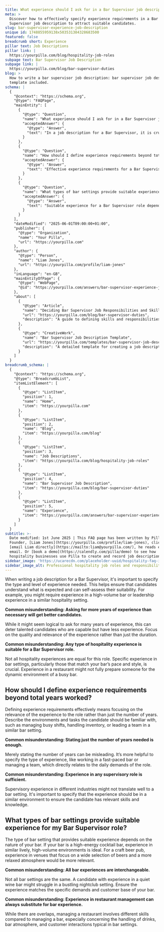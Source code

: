 ```yaml
---
title: What experience should I ask for in a Bar Supervisor job description?
meta: >
  Discover how to effectively specify experience requirements in a Bar
  Supervisor job description to attract suitable candidates.
slug: bar-supervisor-experience-job-description
unique id: 1748855959138x503531384328683500
featured: false
breadcrumb short: Experience
pillar text: Job Descriptions
pillar link: |
  https://yourpilla.com/blog/hospitality-job-roles
subpage text: Bar Supervisor Job Description
subpage link: |
  https://yourpilla.com/blog/bar-supervisor-duties
blog: >
  How to write a bar supervisor job description: bar supervisor job description
  template included.
schema: |
  {
    "@context": "https://schema.org",
    "@type": "FAQPage",
    "mainEntity": [
      {
        "@type": "Question",
        "name": "What experience should I ask for in a Bar Supervisor job description?",
        "acceptedAnswer": {
          "@type": "Answer",
          "text": "In a job description for a Bar Supervisor, it is crucial to specify the type and level of experience required. Candidates should have experience relevant to the pace and style of your bar, such as working in high-volume bar environments or leadership roles in similar hospitality settings. Emphasise the quality and relevance of experience over the duration."
        }
      },
      {
        "@type": "Question",
        "name": "How should I define experience requirements beyond total years worked?",
        "acceptedAnswer": {
          "@type": "Answer",
          "text": "Effective experience requirements for a Bar Supervisor should focus on the relevance of the experience to the role. Describe desired environments and tasks, such as managing busy shifts or leading a team in similar bar settings, rather than solely specifying the number of years."
        }
      },
      {
        "@type": "Question",
        "name": "What types of bar settings provide suitable experience for my Bar Supervisor role?",
        "acceptedAnswer": {
          "@type": "Answer",
          "text": "Suitable experience for a Bar Supervisor role depends on the nature of your bar. For high-energy cocktail bars, experience in similarly lively, high-volume environments is crucial. For craft beer pubs, experience in venues with a wide selection of beers in a relaxed atmosphere would be more suitable."
        }
      }
    ],
    "dateModified": "2025-06-01T09:00:00+01:00",
    "publisher": {
      "@type": "Organization",
      "name": "Your Pilla",
      "url": "https://yourpilla.com"
    },
    "author": {
      "@type": "Person",
      "name": "Liam Jones",
      "url": "https://yourpilla.com/profile/liam-jones"
    },
    "inLanguage": "en-GB",
    "mainEntityOfPage": {
      "@type": "WebPage",
      "@id": "https://yourpilla.com/answers/bar-supervisor-experience-job-description"
    },
    "about": [
      {
        "@type": "Article",
        "name": "Deciding Bar Supervisor Job Responsibilities and Skills",
        "url": "https://yourpilla.com/blog/bar-supervisor-duties",
        "description": "A guide to defining skills and responsibilities for a Bar Supervisor, ensuring clear expectations are set for potential candidates."
      },
      {
        "@type": "CreativeWork",
        "name": "Bar Supervisor Job Description Template",
        "url": "https://yourpilla.com/templates/bar-supervisor-job-description",
        "description": "A detailed template for creating a job description for a Bar Supervisor, focusing on essential skills and experience."
      }
    ]
  }
breadcrumb_schema: |
  {
    "@context": "https://schema.org",
    "@type": "BreadcrumbList",
    "itemListElement": [
      {
        "@type": "ListItem",
        "position": 1,
        "name": "Home",
        "item": "https://yourpilla.com"
      },
      {
        "@type": "ListItem",
        "position": 2,
        "name": "Blog",
        "item": "https://yourpilla.com/blog"
      },
      {
        "@type": "ListItem",
        "position": 3,
        "name": "Job Descriptions",
        "item": "https://yourpilla.com/blog/hospitality-job-roles"
      },
      {
        "@type": "ListItem",
        "position": 4,
        "name": "Bar Supervisor Job Description",
        "item": "https://yourpilla.com/blog/bar-supervisor-duties"
      },
      {
        "@type": "ListItem",
        "position": 5,
        "name": "Experience",
        "item": "https://yourpilla.com/answers/bar-supervisor-experience-job-description"
      }
    ]
  }
subtitle: >-
  Date modified: 1st June 2025 | This FAQ page has been written by Pilla
  Founder, [Liam Jones](https://yourpilla.com/profile/liam-jones), click to
  [email Liam directly](https://mailto:liam@yourpilla.com/), he reads every
  email. Or [book a demo](https://calendly.com/pilla/demo) to see how
  hospitality businesses use Pilla to create and record job descriptions.
sidebar_image: 'https://ucarecdn.com/placeholder-uuid/hospitality-faq-image.jpg'
sidebar_image_alt: Professional hospitality job roles and responsibilities
---
```

When writing a job description for a Bar Supervisor, it's important to specify the type and level of experience needed. This helps ensure that candidates understand what is expected and can self-assess their suitability. For example, you might require experience in a high-volume bar or leadership experience in a similar hospitality setting.

**Common misunderstanding: Asking for more years of experience than necessary will get better candidates.**

While it might seem logical to ask for many years of experience, this can deter talented candidates who are capable but have less experience. Focus on the quality and relevance of the experience rather than just the duration.

**Common misunderstanding: Any type of hospitality experience is suitable for a Bar Supervisor role.**

Not all hospitality experiences are equal for this role. Specific experience in bar settings, particularly those that match your bar’s pace and style, is crucial. Experience in a restaurant might not fully prepare someone for the dynamic environment of a busy bar.

## How should I define experience requirements beyond total years worked?

Defining experience requirements effectively means focusing on the relevance of the experience to the role rather than just the number of years. Describe the environments and tasks the candidate should be familiar with, such as managing busy shifts, handling inventory, or leading a team in a similar bar setting.

**Common misunderstanding: Stating just the number of years needed is enough.**

Merely stating the number of years can be misleading. It’s more helpful to specify the type of experience, like working in a fast-paced bar or managing a team, which directly relates to the daily demands of the role.

**Common misunderstanding: Experience in any supervisory role is sufficient.**

Supervisory experience in different industries might not translate well to a bar setting. It's important to specify that the experience should be in a similar environment to ensure the candidate has relevant skills and knowledge.

## What types of bar settings provide suitable experience for my Bar Supervisor role?

The type of bar setting that provides suitable experience depends on the nature of your bar. If your bar is a high-energy cocktail bar, experience in similar lively, high-volume environments is ideal. For a craft beer pub, experience in venues that focus on a wide selection of beers and a more relaxed atmosphere would be more relevant.

**Common misunderstanding: All bar experiences are interchangeable.**

Not all bar settings are the same. A candidate with experience in a quiet wine bar might struggle in a bustling nightclub setting. Ensure the experience matches the specific demands and customer base of your bar.

**Common misunderstanding: Experience in restaurant management can always substitute for bar experience.**

While there are overlaps, managing a restaurant involves different skills compared to managing a bar, especially concerning the handling of drinks, bar atmosphere, and customer interactions typical in bar settings.

